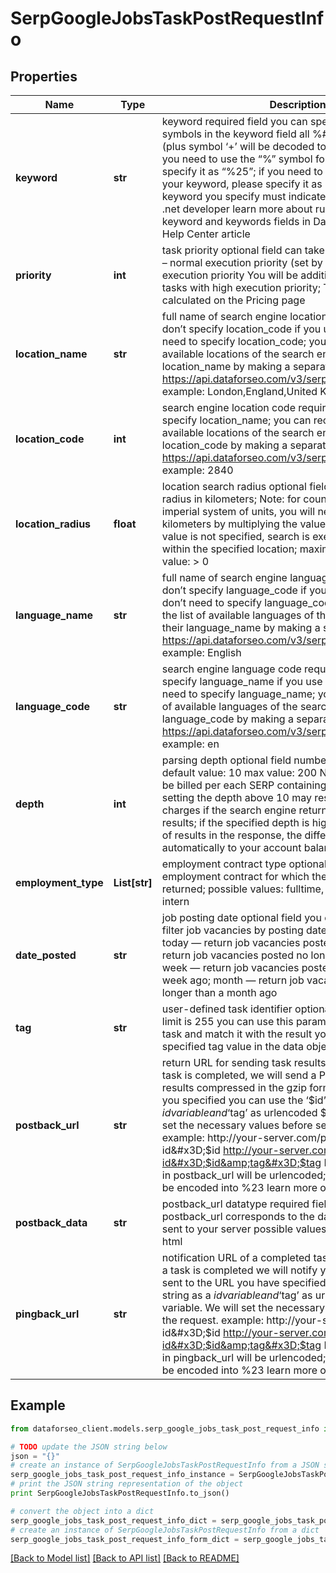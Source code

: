 # SerpGoogleJobsTaskPostRequestInfo


## Properties

Name | Type | Description | Notes
------------ | ------------- | ------------- | -------------
**keyword** | **str** | keyword required field you can specify up to 700 symbols in the keyword field all %## will be decoded (plus symbol ‘+’ will be decoded to a space character) if you need to use the “%” symbol for your keyword, please specify it as “%25”; if you need to use the “+” symbol for your keyword, please specify it as “%2B”; Note: the keyword you specify must indicate the job title; example: .net developer learn more about rules and limitations of keyword and keywords fields in DataForSEO APIs in this Help Center article | [optional] 
**priority** | **int** | task priority optional field can take the following values: 1 – normal execution priority (set by default); 2 – high execution priority You will be additionally charged for the tasks with high execution priority; The cost can be calculated on the Pricing page | [optional] 
**location_name** | **str** | full name of search engine location required field if you don’t specify location_code if you use this field, you don’t need to specify location_code; you can receive the list of available locations of the search engine with their location_name by making a separate request to https://api.dataforseo.com/v3/serp/google/jobs/locations example: London,England,United Kingdom | [optional] 
**location_code** | **int** | search engine location code required field if you don’t specify location_name; you can receive the list of available locations of the search engines with their location_code by making a separate request to https://api.dataforseo.com/v3/serp/google/jobs/locations example: 2840 | [optional] 
**location_radius** | **float** | location search radius optional field location search radius in kilometers; Note: for countries that use the imperial system of units, you will need to convert miles to kilometers by multiplying the value in miles by 1.609; if value is not specified, search is executed anywhere within the specified location; maximal value: 300 minimal value: &gt; 0 | [optional] 
**language_name** | **str** | full name of search engine language required field if you don’t specify language_code if you use this field, you don’t need to specify language_code; you can receive the list of available languages of the search engine with their language_name by making a separate request to https://api.dataforseo.com/v3/serp/google/languages example: English | [optional] 
**language_code** | **str** | search engine language code required field if you don’t specify language_name if you use this field, you don’t need to specify language_name; you can receive the list of available languages of the search engine with their language_code by making a separate request to the https://api.dataforseo.com/v3/serp/google/languages example: en | [optional] 
**depth** | **int** | parsing depth optional field number of results in SERP; default value: 10 max value: 200 Note: your account will be billed per each SERP containing up to 10 results; thus, setting the depth above 10 may result in additional charges if the search engine returns more than 10 results; if the specified depth is higher than the number of results in the response, the difference will be refunded automatically to your account balance | [optional] 
**employment_type** | **List[str]** | employment contract type optional field type of employment contract for which the search results will be returned; possible values: fulltime, partime, contractor, intern | [optional] 
**date_posted** | **str** | job posting date optional field you can use this field to filter job vacancies by posting date; possible values: today — return job vacancies posted today; 3days — return job vacancies posted no longer than 3 days ago; week — return job vacancies posted no longer than a week ago; month — return job vacancies posted no longer than a month ago | [optional] 
**tag** | **str** | user-defined task identifier optional field the character limit is 255 you can use this parameter to identify the task and match it with the result you will find the specified tag value in the data object of the response | [optional] 
**postback_url** | **str** | return URL for sending task results optional field once the task is completed, we will send a POST request with its results compressed in the gzip format to the postback_url you specified you can use the ‘$id’ string as a $id variable and ‘$tag’ as urlencoded $tag variable. We will set the necessary values before sending the request example: http://your-server.com/postbackscript?id&#x3D;$id http://your-server.com/postbackscript?id&#x3D;$id&amp;tag&#x3D;$tag Note: special symbols in postback_url will be urlencoded; i.a., the # symbol will be encoded into %23 learn more on our Help Center | [optional] 
**postback_data** | **str** | postback_url datatype required field if you specify postback_url corresponds to the datatype that will be sent to your server possible values: regular, advanced, html | [optional] 
**pingback_url** | **str** | notification URL of a completed task optional field when a task is completed we will notify you by GET request sent to the URL you have specified you can use the ‘$id’ string as a $id variable and ‘$tag’ as urlencoded $tag variable. We will set the necessary values before sending the request. example: http://your-server.com/pingscript?id&#x3D;$id http://your-server.com/pingscript?id&#x3D;$id&amp;tag&#x3D;$tag Note: special symbols in pingback_url will be urlencoded; i.a., the # symbol will be encoded into %23 learn more on our Help Center | [optional] 

## Example

```python
from dataforseo_client.models.serp_google_jobs_task_post_request_info import SerpGoogleJobsTaskPostRequestInfo

# TODO update the JSON string below
json = "{}"
# create an instance of SerpGoogleJobsTaskPostRequestInfo from a JSON string
serp_google_jobs_task_post_request_info_instance = SerpGoogleJobsTaskPostRequestInfo.from_json(json)
# print the JSON string representation of the object
print SerpGoogleJobsTaskPostRequestInfo.to_json()

# convert the object into a dict
serp_google_jobs_task_post_request_info_dict = serp_google_jobs_task_post_request_info_instance.to_dict()
# create an instance of SerpGoogleJobsTaskPostRequestInfo from a dict
serp_google_jobs_task_post_request_info_form_dict = serp_google_jobs_task_post_request_info.from_dict(serp_google_jobs_task_post_request_info_dict)
```
[[Back to Model list]](../README.md#documentation-for-models) [[Back to API list]](../README.md#documentation-for-api-endpoints) [[Back to README]](../README.md)


